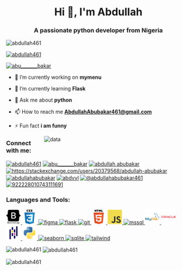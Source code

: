 <h1 align="center">Hi 👋, I'm Abdullah</h1>
<h3 align="center">A passionate python developer from Nigeria</h3>

<p align="left"> <img src="https://komarev.com/ghpvc/?username=abdullah461&label=Profile%20views&color=0e75b6&style=flat" alt="abdullah461" /> </p>

<p align="left"> <a href="https://github.com/ryo-ma/github-profile-trophy"><img src="https://github-profile-trophy.vercel.app/?username=abdullah461" alt="abdullah461" /></a> </p>

<p align="left"> <a href="https://twitter.com/abu_______bakar" target="blank"><img src="https://img.shields.io/twitter/follow/abu_______bakar?logo=twitter&style=for-the-badge" alt="abu_______bakar" /></a> </p>

- 🔭 I’m currently working on **mymenu**

- 🌱 I’m currently learning **Flask**

- 💬 Ask me about **python**

- 📫 How to reach me **AbdullahAbubakar461@gmail.com**

- ⚡ Fun fact **i am funny**

<img align="right" alt="data" width="400" src="https://cdn.dribbble.com/users/281525/screenshots/1768570/media/2669447cca1fb2702039f59dcd9717f3.gif">

<h3 align="left">Connect with me:</h3>
<p align="left">
<a href="https://dev.to/abdullah461" target="blank"><img align="center" src="https://raw.githubusercontent.com/rahuldkjain/github-profile-readme-generator/master/src/images/icons/Social/devto.svg" alt="abdullah461" height="30" width="40" /></a>
<a href="https://twitter.com/abu_______bakar" target="blank"><img align="center" src="https://raw.githubusercontent.com/rahuldkjain/github-profile-readme-generator/master/src/images/icons/Social/twitter.svg" alt="abu_______bakar" height="30" width="40" /></a>
<a href="https://linkedin.com/in/abdullah abubakar" target="blank"><img align="center" src="https://raw.githubusercontent.com/rahuldkjain/github-profile-readme-generator/master/src/images/icons/Social/linked-in-alt.svg" alt="abdullah abubakar" height="30" width="40" /></a>
<a href="https://stackoverflow.com/users/https://stackexchange.com/users/20379568/abdullah-abubakar" target="blank"><img align="center" src="https://raw.githubusercontent.com/rahuldkjain/github-profile-readme-generator/master/src/images/icons/Social/stack-overflow.svg" alt="https://stackexchange.com/users/20379568/abdullah-abubakar" height="30" width="40" /></a>
<a href="https://kaggle.com/abdullahabubakar" target="blank"><img align="center" src="https://raw.githubusercontent.com/rahuldkjain/github-profile-readme-generator/master/src/images/icons/Social/kaggle.svg" alt="abdullahabubakar" height="30" width="40" /></a>
<a href="https://instagram.com/abdvvl" target="blank"><img align="center" src="https://raw.githubusercontent.com/rahuldkjain/github-profile-readme-generator/master/src/images/icons/Social/instagram.svg" alt="abdvvl" height="30" width="40" /></a>
<a href="https://medium.com/@abdullahabubakar461" target="blank"><img align="center" src="https://raw.githubusercontent.com/rahuldkjain/github-profile-readme-generator/master/src/images/icons/Social/medium.svg" alt="@abdullahabubakar461" height="30" width="40" /></a>
<a href="https://discord.gg/922228010743111691" target="blank"><img align="center" src="https://raw.githubusercontent.com/rahuldkjain/github-profile-readme-generator/master/src/images/icons/Social/discord.svg" alt="922228010743111691" height="30" width="40" /></a>
</p>

<h3 align="left">Languages and Tools:</h3>
<p align="left"> <a href="https://getbootstrap.com" target="_blank" rel="noreferrer"> <img src="https://raw.githubusercontent.com/devicons/devicon/master/icons/bootstrap/bootstrap-plain-wordmark.svg" alt="bootstrap" width="40" height="40"/> </a> <a href="https://www.w3schools.com/css/" target="_blank" rel="noreferrer"> <img src="https://raw.githubusercontent.com/devicons/devicon/master/icons/css3/css3-original-wordmark.svg" alt="css3" width="40" height="40"/> </a> <a href="https://www.figma.com/" target="_blank" rel="noreferrer"> <img src="https://www.vectorlogo.zone/logos/figma/figma-icon.svg" alt="figma" width="40" height="40"/> </a> <a href="https://flask.palletsprojects.com/" target="_blank" rel="noreferrer"> <img src="https://www.vectorlogo.zone/logos/pocoo_flask/pocoo_flask-icon.svg" alt="flask" width="40" height="40"/> </a> <a href="https://git-scm.com/" target="_blank" rel="noreferrer"> <img src="https://www.vectorlogo.zone/logos/git-scm/git-scm-icon.svg" alt="git" width="40" height="40"/> </a> <a href="https://www.w3.org/html/" target="_blank" rel="noreferrer"> <img src="https://raw.githubusercontent.com/devicons/devicon/master/icons/html5/html5-original-wordmark.svg" alt="html5" width="40" height="40"/> </a> <a href="https://developer.mozilla.org/en-US/docs/Web/JavaScript" target="_blank" rel="noreferrer"> <img src="https://raw.githubusercontent.com/devicons/devicon/master/icons/javascript/javascript-original.svg" alt="javascript" width="40" height="40"/> </a> <a href="https://www.microsoft.com/en-us/sql-server" target="_blank" rel="noreferrer"> <img src="https://www.svgrepo.com/show/303229/microsoft-sql-server-logo.svg" alt="mssql" width="40" height="40"/> </a> <a href="https://www.mysql.com/" target="_blank" rel="noreferrer"> <img src="https://raw.githubusercontent.com/devicons/devicon/master/icons/mysql/mysql-original-wordmark.svg" alt="mysql" width="40" height="40"/> </a> <a href="https://www.oracle.com/" target="_blank" rel="noreferrer"> <img src="https://raw.githubusercontent.com/devicons/devicon/master/icons/oracle/oracle-original.svg" alt="oracle" width="40" height="40"/> </a> <a href="https://pandas.pydata.org/" target="_blank" rel="noreferrer"> <img src="https://raw.githubusercontent.com/devicons/devicon/2ae2a900d2f041da66e950e4d48052658d850630/icons/pandas/pandas-original.svg" alt="pandas" width="40" height="40"/> </a> <a href="https://www.python.org" target="_blank" rel="noreferrer"> <img src="https://raw.githubusercontent.com/devicons/devicon/master/icons/python/python-original.svg" alt="python" width="40" height="40"/> </a> <a href="https://seaborn.pydata.org/" target="_blank" rel="noreferrer"> <img src="https://seaborn.pydata.org/_images/logo-mark-lightbg.svg" alt="seaborn" width="40" height="40"/> </a> <a href="https://www.sqlite.org/" target="_blank" rel="noreferrer"> <img src="https://www.vectorlogo.zone/logos/sqlite/sqlite-icon.svg" alt="sqlite" width="40" height="40"/> </a> <a href="https://tailwindcss.com/" target="_blank" rel="noreferrer"> <img src="https://www.vectorlogo.zone/logos/tailwindcss/tailwindcss-icon.svg" alt="tailwind" width="40" height="40"/> </a> </p>

<p><img align="left" src="https://github-readme-stats.vercel.app/api/top-langs?username=abdullah461&show_icons=true&locale=en&layout=compact" alt="abdullah461" /></p>

<p>&nbsp;<img align="center" src="https://github-readme-stats.vercel.app/api?username=abdullah461&show_icons=true&locale=en" alt="abdullah461" /></p>

<p><img align="center" src="https://github-readme-streak-stats.herokuapp.com/?user=abdullah461&" alt="abdullah461" /></p>
